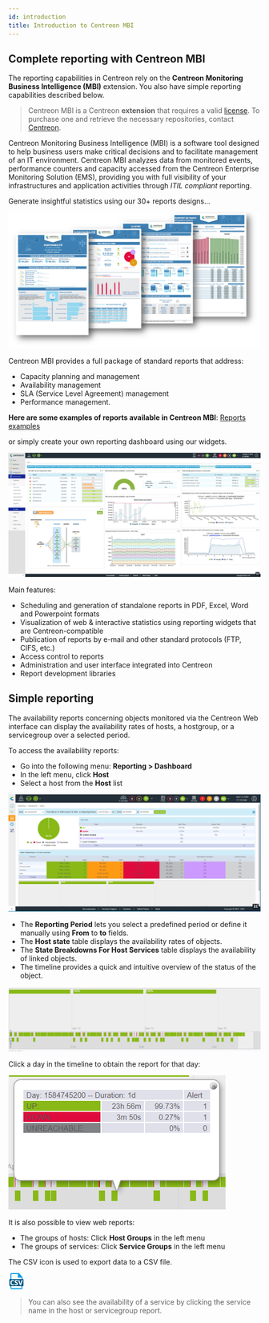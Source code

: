 ```yaml
---
id: introduction
title: Introduction to Centreon MBI
---
```


## Complete reporting with Centreon MBI

The reporting capabilities in Centreon rely on the **Centreon Monitoring Business Intelligence (MBI)** extension.
You also have simple reporting capabilities described below.

> Centreon MBI is a Centreon **extension** that requires a valid [license](../administration/licenses.md). To
> purchase one and retrieve the necessary repositories, contact
> [Centreon](mailto:sales@centreon.com).

Centreon Monitoring Business Intelligence (MBI) is a software tool
designed to help business users make critical decisions and to
facilitate management of an IT environment. Centreon MBI analyzes data
from monitored events, performance counters and capacity accessed from
the Centreon Enterprise Monitoring Solution (EMS), providing you with
full visibility of your infrastructures and application activities
through *ITIL compliant* reporting.


Generate insightful statistics using our 30+ reports designs\...

![image](../assets/reporting/first_page.png)

Centreon MBI provides a full package of standard reports that address:

-   Capacity planning and management
-   Availability management
-   SLA (Service Level Agreement) management
-   Performance management.

**Here are some examples of reports available in Centreon MBI**: [Reports examples](../assets/reporting/Centreon-MBI-Sample-Reports.pdf)

or simply create your own reporting dashboard using our widgets.

![image](../assets/reporting/dashboard.png)

Main features:

-   Scheduling and generation of standalone reports in PDF, Excel, Word
    and Powerpoint formats
-   Visualization of web & interactive statistics using reporting
    widgets that are Centreon-compatible
-   Publication of reports by e-mail and other standard protocols (FTP,
    CIFS, etc.)
-   Access control to reports
-   Administration and user interface integrated into Centreon
-   Report development libraries

## Simple reporting

The availability reports concerning objects monitored via the Centreon Web interface 
can display the availability rates of hosts, a hostgroup, or a servicegroup over a selected period.

To access the availability reports:

- Go into the following menu: **Reporting > Dashboard**
- In the left menu, click **Host**
- Select a host from the **Host** list

![image](../assets/reporting/os-reporting/os-host-reporting.png)

- The **Reporting Period** lets you select a predefined period or define it manually using **From** to **to** fields.
- The **Host state** table displays the availability rates of objects.
- The **State Breakdowns For Host Services** table displays the availability of linked objects.
- The timeline provides a quick and intuitive overview of the status of the object.

![image](../assets/reporting/os-reporting/os-host-timeline.png)

Click a day in the timeline to obtain the report for that day:

![image](../assets/reporting/os-reporting/os-host-tooltip.png)

It is also possible to view web reports:

* The groups of hosts: Click **Host Groups** in the left menu
* The groups of services: Click **Service Groups** in the left menu

The CSV icon is used to export data to a CSV file.

![image](../assets/reporting/os-reporting/os-csv.png)

> You can also see the availability of a service by clicking the service name in the host or servicegroup report.